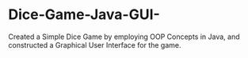 # Dice-Game-Java-GUI-
Created a Simple Dice Game by employing OOP Concepts in Java, and constructed a Graphical User Interface for the game.
